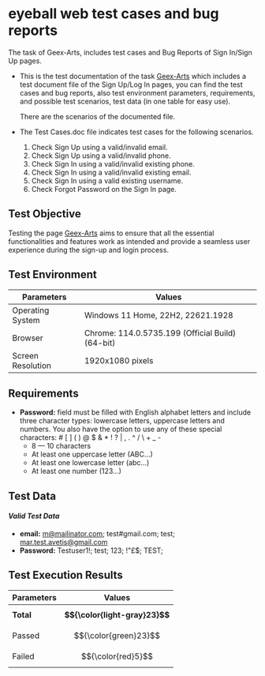 # eyeball web test cases and bug reports 

The task of Geex-Arts, includes test cases and Bug Reports of Sign In/Sign Up pages.

- This is the test documentation of the task [Geex-Arts](https://eyeb-web-git-dev-eyeb.vercel.app/feed) which includes a test document file of the Sign Up/Log In pages, you can find the test cases and bug reports, also test environment parameters, requirements, and possible test scenarios, test data (in one table for easy use).

  There are the scenarios of the documented file.
- The Test Cases.doc file indicates test cases for the following scenarios.
  
  1. Check Sign Up using a valid/invalid email.
  2. Check Sign Up using a valid/invalid phone.
  3. Check Sign In using a valid/invalid existing phone.
  4. Check Sign In using a valid/invalid existing email.
  5. Check Sign In using a valid existing username.
  6. Check Forgot Password on the Sign In page.

## **Test Objective**
 
Testing the page [Geex-Arts](https://eyeb-web-git-dev-eyeb.vercel.app/feed) aims to ensure that all the essential functionalities and features work as intended and provide a seamless user experience during the sign-up and login process.

## **Test Environment**
Parameters | Values | 
--- | --- |
Operating System | Windows 11 Home, 22H2, 22621.1928 |
Browser | Chrome: 114.0.5735.199 (Official Build) (64-bit) |
Screen Resolution | 1920x1080 pixels |

## **Requirements**

- **Password:** field must be filled with English alphabet letters and include three character types: lowercase letters, uppercase letters and numbers. You also have the option to use any of these special characters: # [ ] ( ) @ $ & * ! ? | , . ^ / \ + _ -
   - 8 — 10 characters
   - At least one uppercase letter (ABC...)
   - At least one lowercase letter (abc...)
   - At least one number (123...)


## **Test Data**
#### _Valid Test Data_
  - **email:** m@mailinator.com; test#gmail.com; test; mar.test.avetis@gmail.com
  - **Password:** Testuser1!; test; 123; !"£$; TEST; 

## **Test Execution Results**
Parameters | Values | 
--- | --- |
**Total** | **$${\color{light-gray}23}$$** |
Passed | $${\color{green}23}$$ |
Failed | $${\color{red}5}$$ |
